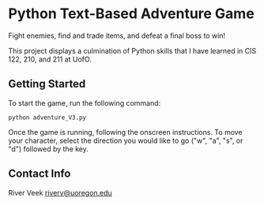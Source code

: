 # Python Text-Based Adventure Game
Fight enemies, find and trade items, and defeat a final boss to win!

This project displays a culmination of Python skills that I have learned in CIS 122, 210, and 211 at UofO.

## Getting Started
To start the game, run the following command:
```
python adventure_V3.py
```

Once the game is running, following the onscreen instructions. 
To move your character, select the direction you would like to go ("w", "a", "s", or "d") followed by the <enter> key.

## Contact Info
River Veek
riverv@uoregon.edu

